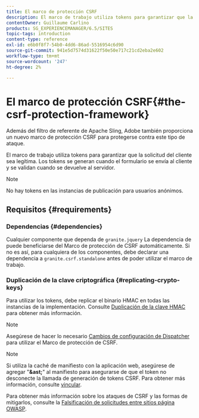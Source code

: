 ```yaml
---
title: El marco de protección CSRF
description: El marco de trabajo utiliza tokens para garantizar que la solicitud del cliente sea legítima
contentOwner: Guillaume Carlino
products: SG_EXPERIENCEMANAGER/6.5/SITES
topic-tags: introduction
content-type: reference
exl-id: e6b0f8f7-54b0-4dd6-86ad-5516954c6d90
source-git-commit: 941e5d7574d31622f50e50e717c21cd2eba2e602
workflow-type: tm+mt
source-wordcount: '247'
ht-degree: 2%

---
```


# El marco de protección CSRF{#the-csrf-protection-framework}

Además del filtro de referente de Apache Sling, Adobe también proporciona un nuevo marco de protección CSRF para protegerse contra este tipo de ataque.

El marco de trabajo utiliza tokens para garantizar que la solicitud del cliente sea legítima. Los tokens se generan cuando el formulario se envía al cliente y se validan cuando se devuelve al servidor.

>[!NOTE]
>
>No hay tokens en las instancias de publicación para usuarios anónimos.

## Requisitos  {#requirements}

### Dependencias {#dependencies}

Cualquier componente que dependa de `granite.jquery` La dependencia de puede beneficiarse del Marco de protección de CSRF automáticamente. Si no es así, para cualquiera de los componentes, debe declarar una dependencia a `granite.csrf.standalone` antes de poder utilizar el marco de trabajo.

### Duplicación de la clave criptográfica {#replicating-crypto-keys}

Para utilizar los tokens, debe replicar el binario HMAC en todas las instancias de la implementación. Consulte [Duplicación de la clave HMAC](/help/sites-administering/encapsulated-token.md#replicating-the-hmac-key) para obtener más información.

>[!NOTE]
>
>Asegúrese de hacer lo necesario [Cambios de configuración de Dispatcher](https://helpx.adobe.com/experience-manager/dispatcher/user-guide.html) para utilizar el Marco de protección de CSRF.

>[!NOTE]
>
>Si utiliza la caché de manifiesto con la aplicación web, asegúrese de agregar &quot;**&amp;ast;**&quot; al manifiesto para asegurarse de que el token no desconecte la llamada de generación de tokens CSRF. Para obtener más información, consulte [vincular](https://www.w3.org/TR/offline-webapps/).
>
>Para obtener más información sobre los ataques de CSRF y las formas de mitigarlos, consulte la [Falsificación de solicitudes entre sitios página OWASP](https://owasp.org/www-community/attacks/csrf).
